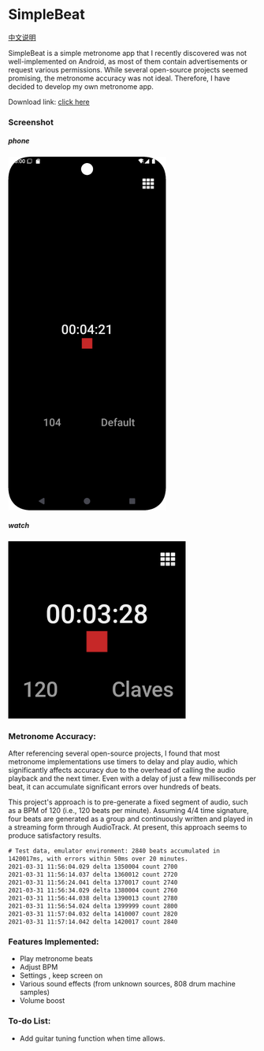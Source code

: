 # SimpleBeat 

[中文说明](https://github.com/LaoQi/SimpleBeat/blob/main/Readme_zh.md)

SimpleBeat is a simple metronome app that I recently discovered was not well-implemented on Android, as most of them contain advertisements or request various permissions. While several open-source projects seemed promising, the metronome accuracy was not ideal. Therefore, I have decided to develop my own metronome app.

Download link: [click here](https://github.com/LaoQi/SimpleBeat/releases)

### Screenshot

##### phone

![screenshot](screenshot/Screenshot_20250219_010018.png)

##### watch

![screenshot](screenshot/Screenshot_20250219_005436.png)

### Metronome Accuracy:
After referencing several open-source projects, I found that most metronome implementations use timers to delay and play audio, which significantly affects accuracy due to the overhead of calling the audio playback and the next timer. Even with a delay of just a few milliseconds per beat, it can accumulate significant errors over hundreds of beats.

This project's approach is to pre-generate a fixed segment of audio, such as a BPM of 120 (i.e., 120 beats per minute). Assuming 4/4 time signature, four beats are generated as a group and continuously written and played in a streaming form through AudioTrack. At present, this approach seems to produce satisfactory results.

```
# Test data, emulator environment: 2840 beats accumulated in 1420017ms, with errors within 50ms over 20 minutes.
2021-03-31 11:56:04.029 delta 1350004 count 2700
2021-03-31 11:56:14.037 delta 1360012 count 2720
2021-03-31 11:56:24.041 delta 1370017 count 2740
2021-03-31 11:56:34.029 delta 1380004 count 2760
2021-03-31 11:56:44.038 delta 1390013 count 2780
2021-03-31 11:56:54.024 delta 1399999 count 2800
2021-03-31 11:57:04.032 delta 1410007 count 2820
2021-03-31 11:57:14.042 delta 1420017 count 2840
```

### Features Implemented:
- Play metronome beats
- Adjust BPM
- Settings , keep screen on
- Various sound effects (from unknown sources, 808 drum machine samples)
- Volume boost

### To-do List:
- Add guitar tuning function when time allows.
